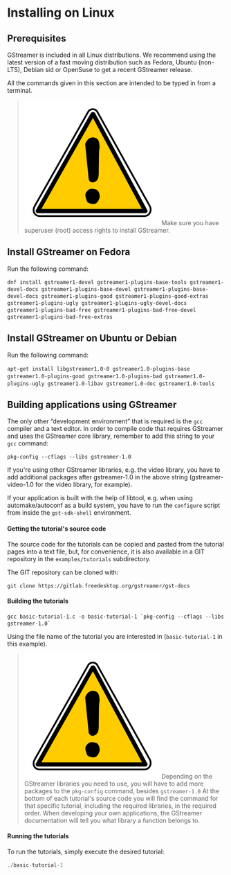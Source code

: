 # Installing on Linux

## Prerequisites

GStreamer is included in all Linux distributions. We recommend using the latest version of a fast moving distribution such as Fedora, Ubuntu (non-LTS), Debian sid or OpenSuse to get a recent GStreamer release.

All the commands given in this section are intended to be typed in from
a terminal.

> ![Warning](images/icons/emoticons/warning.svg)
Make sure you have superuser (root) access rights to install GStreamer.

## Install GStreamer on Fedora

Run the following command:

```
dnf install gstreamer1-devel gstreamer1-plugins-base-tools gstreamer1-devel-docs gstreamer1-plugins-base-devel gstreamer1-plugins-base-devel-docs gstreamer1-plugins-good gstreamer1-plugins-good-extras gstreamer1-plugins-ugly gstreamer1-plugins-ugly-devel-docs  gstreamer1-plugins-bad-free gstreamer1-plugins-bad-free-devel gstreamer1-plugins-bad-free-extras
```

## Install GStreamer on Ubuntu or Debian

Run the following command:

`apt-get install libgstreamer1.0-0 gstreamer1.0-plugins-base gstreamer1.0-plugins-good gstreamer1.0-plugins-bad gstreamer1.0-plugins-ugly gstreamer1.0-libav gstreamer1.0-doc gstreamer1.0-tools`

## Building applications using GStreamer

The only other “development environment” that is required is
the `gcc` compiler and a text editor. In order to compile code that
requires GStreamer and uses the GStreamer core library, remember
to add this string to your `gcc` command:

```
pkg-config --cflags --libs gstreamer-1.0
```

If you're using other GStreamer libraries, e.g. the video library, you
have to add additional packages after gstreamer-1.0 in the above string
(gstreamer-video-1.0 for the video library, for example).

If your application is built with the help of libtool, e.g. when using
automake/autoconf as a build system, you have to run
the `configure` script from inside the `gst-sdk-shell` environment.

#### Getting the tutorial's source code

The source code for the tutorials can be copied and pasted from the
tutorial pages into a text file, but, for convenience, it is also available
in a GIT repository in the `examples/tutorials` subdirectory.

The GIT repository can be cloned with:

```
git clone https://gitlab.freedesktop.org/gstreamer/gst-docs
```

#### Building the tutorials

```
gcc basic-tutorial-1.c -o basic-tutorial-1 `pkg-config --cflags --libs gstreamer-1.0`
```

Using the file name of the tutorial you are interested in
(`basic-tutorial-1` in this example).

> ![Warning](images/icons/emoticons/warning.svg) Depending on the GStreamer libraries you need to use, you will have to add more packages to the `pkg-config` command, besides `gstreamer-1.0`
> At the bottom of each tutorial's source code you will find the command for that specific tutorial, including the required libraries, in the required order.
> When developing your own applications, the GStreamer documentation will tell you what library a function belongs to.

#### Running the tutorials

To run the tutorials, simply execute the desired tutorial:

``` c
./basic-tutorial-1
```
